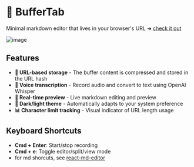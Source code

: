 # 📝 BufferTab

Minimal markdown editor that lives in your browser's URL ➜ [check it out](https://alexw00.github.io/Buffertab)

![image](https://github.com/user-attachments/assets/9fefdcf3-6611-4b24-988c-f52ef389b471)

## Features

- **🔗 URL-based storage** - The buffer content is compressed and stored in the URL hash
- **🎤 Voice transcription** - Record audio and convert to text using OpenAI Whisper
- **👀 Real-time preview** - Live markdown editing and preview
- **🌙 Dark/light theme** - Automatically adapts to your system preference
- **📊 Character limit tracking** - Visual indicator of URL length usage

## Keyboard Shortcuts

- **Cmd + Enter**: Start/stop recording
- **Cmd + e**: Toggle editor/split/view mode
- for md shorcuts, see [react-md-editor](https://uiwjs.github.io/react-md-editor/)
